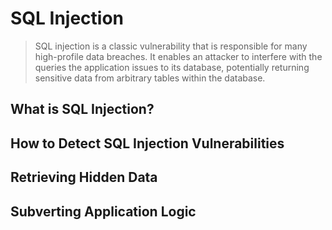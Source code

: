 # SQL Injection
> SQL injection is a classic vulnerability that is responsible for many high-profile data breaches. It enables an attacker to interfere with the queries the application issues to its database, potentially returning sensitive data from arbitrary tables within the database.

## What is SQL Injection?

## How to Detect SQL Injection Vulnerabilities

## Retrieving Hidden Data

## Subverting Application Logic